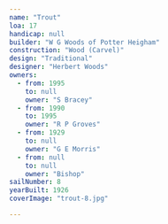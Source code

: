 ```yaml
---
name: "Trout"
loa: 17
handicap: null
builder: "W G Woods of Potter Heigham"
construction: "Wood (Carvel)"
design: "Traditional"
designer: "Herbert Woods"
owners:
  - from: 1995
    to: null
    owner: "S Bracey"
  - from: 1990
    to: 1995
    owner: "R P Groves"
  - from: 1929
    to: null
    owner: "G E Morris"
  - from: null
    to: null
    owner: "Bishop"
sailNumber: 8
yearBuilt: 1926
coverImage: "trout-8.jpg"

---
```

